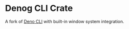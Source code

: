 # Denog CLI Crate

A fork of [Deno CLI](https://github.com/denoland/deno/tree/main/cli) with built-in window system integration.
